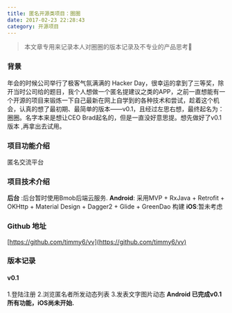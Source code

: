 ```yaml
---
title: 匿名开源类项目：圈圈
date: 2017-02-23 22:28:43
category: 开源项目
---
```

> 本文章专用来记录本人对圈圈的版本记录及不专业的产品思考🤔

### 背景
年会的时候公司举行了极客气氛满满的 Hacker Day，很幸运的拿到了三等奖，除开当时公司给的题目，我个人想做一个匿名提建议之类的APP，之前一直想能有一个开源的项目来锻炼一下自己最新在网上自学到的各种技术和尝试，趁着这个机会，认真的想了最初期、最简单的版本——v0.1，且经过左思右想，最终起名为：圈圈。名字本来是想让CEO Brad起名的，但是一直没好意思提。想先做好了v0.1版本 ,再拿出去试用。

### 项目功能介绍
匿名交流平台

### 项目技术介绍
**后台** :后台暂时使用Bmob后端云服务.
**Android**: 采用MVP + RxJava + Retrofit + OKHttp + Material Design + Dagger2 + Glide + GreenDao 构建
**iOS**:暂未考虑

### Github 地址
[https://github.com/timmy6/vv](https://github.com/timmy6/vv)

### 版本记录
#### v0.1
1.登陆注册
2.浏览匿名者所发动态列表
3.发表文字图片动态
**Android 已完成v0.1所有功能，iOS尚未开始.**